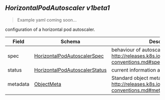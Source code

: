 ## *HorizontalPodAutoscaler v1beta1*

> Example yaml coming soon...



configuration of a horizontal pod autoscaler.



Field        | Schema     | Description
------------ | ---------- | -----------
spec | [HorizontalPodAutoscalerSpec](#horizontalpodautoscalerspec-v1) | behaviour of autoscaler. More info: http://releases.k8s.io/HEAD/docs/devel/api-conventions.md#spec-and-status.
status | [HorizontalPodAutoscalerStatus](#horizontalpodautoscalerstatus-v1) | current information about the autoscaler.
metadata | [ObjectMeta](#objectmeta-v1) | Standard object metadata. More info: http://releases.k8s.io/HEAD/docs/devel/api-conventions.md#metadata

